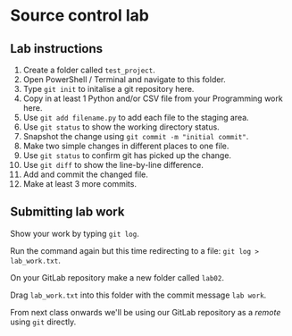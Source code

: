 # Source control lab

## Lab instructions

1. Create a folder called `test_project`.
2. Open PowerShell / Terminal and navigate to this folder.
3. Type `git init` to initalise a git repository here.
4. Copy in at least 1 Python and/or CSV file from your Programming work here.
5. Use `git add filename.py` to add each file to the staging area.
6. Use `git status` to show the working directory status.
7. Snapshot the change using `git commit -m "initial commit"`.
8. Make two simple changes in different places to one file.
9. Use `git status` to confirm git has picked up the change.
10. Use `git diff` to show the line-by-line difference.
11. Add and commit the changed file.
12. Make at least 3 more commits. 

## Submitting lab work

Show your work by typing `git log`.

Run the command again but this time redirecting to a file: `git log > lab_work.txt`.

On your GitLab repository make a new folder called `lab02`.

Drag `lab_work.txt` into this folder with the commit message `lab work`. 

From next class onwards we'll be using our GitLab repository as a *remote* using `git` directly.


